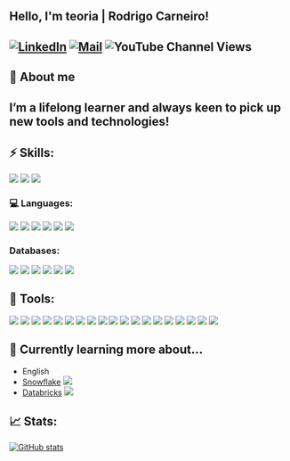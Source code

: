 ## Hello, I'm teoria | Rodrigo Carneiro!

[![LinkedIn](https://img.shields.io/badge/linkedin-%230077B5.svg?&style=for-the-badge&logo=linkedin&logoColor=white)](https://www.linkedin.com/in/rodrigoteoria)
[![Mail](https://img.shields.io/badge/Mail-8B89CC?&style=for-the-badge&logo=protonmail&logoColor=white)](mailto:teoria@gmail.com)
![YouTube Channel Views](https://img.shields.io/youtube/channel/views/UCPFWpDjqTzDEyCW-UyuJUIQ?style=social)
---

## 👷  About me

I’m a lifelong learner and always keen to pick up new tools and technologies!
---
## ⚡ Skills:

![](https://img.shields.io/badge/SoftwareDev-informational?style=flat&logo=Dynamo&logoColor=white&color=4169E1)
![](https://img.shields.io/badge/DataEng-informational?style=flat&logo=Dynamo&logoColor=white&color=4169E1)
![](https://img.shields.io/badge/DataScience-informational?style=flat&logo=Dynamo&logoColor=white&color=4169E1) 
### 💻 Languages:
![](https://img.shields.io/badge/Python-informational?style=flat&logo=python&logoColor=white&color=FCC624)
![](https://img.shields.io/badge/R-informational?style=flat&logo=R&logoColor=white&color=4169E1)
![](https://img.shields.io/badge/Php-informational?style=flat&logo=Php&logoColor=white&color=blueviolet)
![](https://img.shields.io/badge/JavaScript-informational?style=flat&logo=javascript&logoColor=white&color=FCC624)
![](https://img.shields.io/badge/TypeScript-informational?style=flat&logo=typescript&logoColor=white&color=4169E1)
![](https://img.shields.io/badge/SQL-informational?style=flat&logo=PostgreSQL&logoColor=white&color=4169E1)

### Databases:
![](https://img.shields.io/badge/MongoDB-informational?style=flat&logo=MongoDB&logoColor=white&color=47A248)
![](https://img.shields.io/badge/Mysql-informational?style=flat&logo=Mysql&logoColor=white&color=4169E1)
![](https://img.shields.io/badge/Postgres-informational?style=flat&logo=PostgreSQL&logoColor=white&color=4169E1)
![](https://img.shields.io/badge/Redis-informational?style=flat&logo=Redis&logoColor=white&color=F05032) 
![](https://img.shields.io/badge/ElasticSearch-informational?style=flat&logo=ElasticSearch&logoColor=white&color=FCC624)
![](https://img.shields.io/badge/Neo4J-informational?style=flat&logo=Neo4J&logoColor=white&color=47A248)
## 🔧 Tools:
![](https://img.shields.io/badge/AWS-informational?style=flat&logo=amazon-aws&logoColor=white&color=232F3E)
![](https://img.shields.io/badge/Snowflake-informational?style=flat&logo=snowflake&logoColor=white&color=56B9EB)
![](https://img.shields.io/badge/Databricks-informational?style=flat&logo=Databricks&logoColor=white&color=363636)
![](https://img.shields.io/badge/Airflow-informational?style=flat&logo=apache-airflow&logoColor=white&color=017CEE)
![](https://img.shields.io/badge/Prefect-informational?style=flat&logo=Prefect&logoColor=white&color=0082C9)
![](https://img.shields.io/badge/Spark-informational?style=flat&logo=apache-spark&logoColor=white&color=E25A1C)
![](https://img.shields.io/badge/Kafka-informational?style=flat&logo=apache-Kafka&logoColor=white&color=363636)
![](https://img.shields.io/badge/NiFi-informational?style=flat&logo=Nifi&logoColor=white&color=363636)
![](https://img.shields.io/badge/Presto-informational?style=flat&logo=Presto&logoColor=white&color=363636)
![](https://img.shields.io/badge/Docker-informational?style=flat&logo=docker&logoColor=white&color=2496ED)
![](https://img.shields.io/badge/dbt-informational?style=flat&logo=dbt&logoColor=white&color=FF694B)
![](https://img.shields.io/badge/Amundsen-informational?style=flat&logo=Amundsen&logoColor=white&color=FF694B)
![](https://img.shields.io/badge/Streamlit-informational?style=flat&logo=streamlit&logoColor=white&color=FF4B4B)
![](https://img.shields.io/badge/Metabase-informational?style=flat&logo=Metabase&logoColor=white&color=017CEE)
![](https://img.shields.io/badge/Jupyter-informational?style=flat&logo=Jupyter&logoColor=white&color=F37626)
![](https://img.shields.io/badge/Github-informational?style=flat&logo=github&logoColor=white&color=181717)
![](https://img.shields.io/badge/Gitlab-informational?style=flat&logo=gitlab&logoColor=white&color=FCA121)
![](https://img.shields.io/badge/Shell-informational?style=flat&logo=gnu-bash&logoColor=white&color=4EAA25)
![](https://img.shields.io/badge/Linux-informational?style=flat&logo=linux&logoColor=white&color=FCC624)

## 📖 Currently learning more about...
* English  
* [Snowflake](https://snowflake.com/) ![](https://img.shields.io/badge/Snowflake-informational?style=flat&logo=snowflake&logoColor=white&color=363636)
* [Databricks](https://databricks.com/) ![](https://img.shields.io/badge/Databricks-informational?style=flat&logo=Databricks&logoColor=white&color=363636)

## 📈 Stats:
[![GitHub stats](https://github-readme-stats.vercel.app/api?username=teoria&count_private=true&show_icons=true&theme=dark)](https://github.com/anuraghazra/github-readme-stats)
